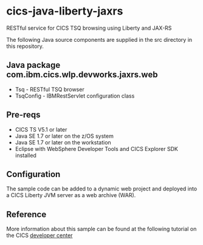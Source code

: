 # cics-java-liberty-jaxrs

RESTful service for CICS TSQ browsing using Liberty and JAX-RS


The following Java source components are supplied in the src directory in this repository.

## Java package com.ibm.cics.wlp.devworks.jaxrs.web
* Tsq - RESTful TSQ browser 
* TsqConfig - IBMRestServlet configuration class 

## Pre-reqs

* CICS TS V5.1 or later
* Java SE 1.7 or later on the z/OS system
* Java SE 1.7 or later on the workstation
* Eclipse with WebSphere Developer Tools and CICS Explorer SDK installed

## Configuration

The sample  code can be added to a dynamic web project and deployed into a CICS Liberty JVM server as a web archive (WAR).

## Reference

More information about this sample can be found at the following tutorial on the CICS [developer center](https://developer.ibm.com/cics/2016/03/11/java-for-cics-developing-restful-web-services-in-liberty-with-jax-rs)



